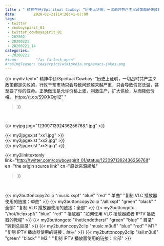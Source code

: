 ```yaml
---
title : " 精神牛仔/Spiritual Cowboy: “历史上证明，一切战时共产主义政策都是失败的，行政干预市场只会导致问题越来越严重，只会导致假货泛滥，甚至要了你的性命。正确做法是允许价格上涨，刺激生产，扩大供给，从而降低价格。 https://t.co/S9iXKQgIi2”  "
date:        2020-02-21T14:28:41-07:00
tags:
 - twitter
 - cowboyspirit_01
 - twitter_cowboyspirit_01
 - 202002
 - 20200221
 - 20200221_14
categories:
 - 20200221
#icon:        "fas fa-lock-open"
#resImgTeaser: teaserpics/wikipedia.org/emacs-jokes.png
---
```


{{< mydiv text=" 精神牛仔/Spiritual Cowboy: “历史上证明，一切战时共产主义政策都是失败的，行政干预市场只会导致问题越来越严重，只会导致假货泛滥，甚至要了你的性命。正确做法是允许价格上涨，刺激生产，扩大供给，从而降低价格。 https://t.co/S9iXKQgIi2”  "
>}}
<br>


 {{< myjpg jpg="1230971392436256768.1.jpg" >}}<br> 

{{< my2jpgexist "xx1.jpg" >}}<br>
{{< my2jpgexist "xx2.jpg" >}}<br>
{{< my2jpgexist "xx3.jpg" >}}<br>


{{< my2linktextonly link="http://twitter.com/cowboyspirit_01/status/1230971392436256768"
en="the origin source link" cn="原始來源網址"
>}}


<br>

{{< my2buttoncopy2clip "music.xspf"        "blue"   "red"    " 单曲"  "复制 VLC 播放器使用的链接：单曲" >}} {{< my2buttoncopy2clip "/all.xspf"         "green"  "black"  " 全部"  "复制 VLC 播放器使用的链接：全部" >}} {{< my2buttongoto      "/hot/helpxspf/"    "blue"   "red"    " 播放器" "如何使用 VLC 播放器或者 IPTV 播放器的教程" >}} {{< my2buttongoto      "/hot/endothers/"   "green"  "blue"   " 目录"   "转到总目录" >}} {{< my2buttoncopy2clip "music.m3u8"        "blue"   "red"    " M1 "    "复制 IPTV 播放器使用的链接：单曲" >}} {{< my2buttoncopy2clip "/all.m3u8"         "green"  "black"  " M2 "    "复制 IPTV 播放器使用的链接：全部" >}} 
